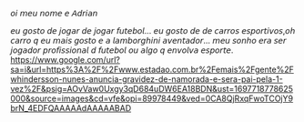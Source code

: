 𝘰𝘪 𝘮𝘦𝘶 𝘯𝘰𝘮𝘦 𝘦 𝘈𝘥𝘳𝘪𝘢𝘯

𝘦𝘶 𝘨𝘰𝘴𝘵𝘰 𝘥𝘦 𝘫𝘰𝘨𝘢𝘳 𝘥𝘦 𝘫𝘰𝘨𝘢𝘳 𝘧𝘶𝘵𝘦𝘣𝘰𝘭...
𝘦𝘶 𝘨𝘰𝘴𝘵𝘰 𝘥𝘦 𝘥𝘦 𝘤𝘢𝘳𝘳𝘰𝘴 𝘦𝘴𝘱𝘰𝘳𝘵𝘪𝘷𝘰𝘴,𝘰𝘩 𝘤𝘢𝘳𝘳𝘰 𝘲 𝘦𝘶 𝘮𝘢𝘪𝘴 𝘨𝘰𝘴𝘵𝘰 
𝘦 𝘢 𝘭𝘢𝘮𝘣𝘰𝘳𝘨𝘩𝘪𝘯𝘪 𝘢𝘷𝘦𝘯𝘵𝘢𝘥𝘰𝘳...
𝘮𝘦𝘶 𝘴𝘰𝘯𝘩𝘰 𝘦𝘳𝘢 𝘴𝘦𝘳 𝘫𝘰𝘨𝘢𝘥𝘰𝘳 𝘱𝘳𝘰𝘧𝘪𝘴𝘴𝘪𝘰𝘯𝘢𝘭 𝘥 𝘧𝘶𝘵𝘦𝘣𝘰𝘭 𝘰𝘶 𝘢𝘭𝘨𝘰 
𝘲 𝘦𝘯𝘷𝘰𝘭𝘷𝘢 𝘦𝘴𝘱𝘰𝘳𝘵𝘦.
https://www.google.com/url?sa=i&url=https%3A%2F%2Fwww.estadao.com.br%2Femais%2Fgente%2Fwhindersson-nunes-anuncia-gravidez-de-namorada-e-sera-pai-pela-1-vez%2F&psig=AOvVaw0Uxgy3qD684uDW6EA18BDN&ust=1697718778625000&source=images&cd=vfe&opi=89978449&ved=0CA8QjRxqFwoTCOjY9brN_4EDFQAAAAAdAAAAABAD
